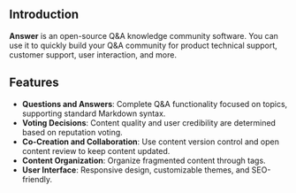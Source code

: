 ## Introduction

**Answer** is an open-source Q&A knowledge community software. You can use it to quickly build your Q&A community for product technical support, customer support, user interaction, and more.

## Features

- **Questions and Answers**: Complete Q&A functionality focused on topics, supporting standard Markdown syntax.
- **Voting Decisions**: Content quality and user credibility are determined based on reputation voting.
- **Co-Creation and Collaboration**: Use content version control and open content review to keep content updated.
- **Content Organization**: Organize fragmented content through tags.
- **User Interface**: Responsive design, customizable themes, and SEO-friendly.

